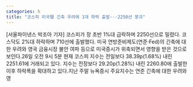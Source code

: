 ```yaml
---
categories: h
title: "코스피 미국發 긴축 우려에 1대 하락 출발···2250선 붕괴"
---
```

[서울파이낸스 박조아 기자] 코스피가 장 초반 1%대 급락하며 2250선으로 밀렸다. 코스닥도 2%대 하락하며 710선에 출발했다. 미국 연방준비제도(연준·Fed)의 긴축에 대한 우려와 영국 금융시장 불안 여파 등으로 미국증시가 위축되면서 영향을 받은 것으로 보인다.26일 오전 9시 5분 현재 코스피 지수는 전일보다 38.39p(1.68%) 내린 2251.61에 거래되고 있다. 지수는 전장보다 29.20p(1.28%) 내린 2260.80에 출발한 이후 하락폭을 확대하고 있다.지난 주말 뉴욕증시 주요지수는 연준 긴축에 대한 우려와 영
